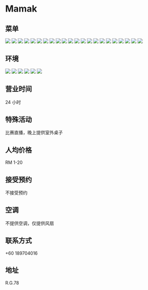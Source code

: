 # Mamak

## 菜单

<div class="image-slide">
  <img src="https://s3.tebi.io/img.xmummap.com/G_mamak_Menu1.png" />
  <img src="https://s3.tebi.io/img.xmummap.com/G_mamak_Menu9.png" />
  <img src="https://s3.tebi.io/img.xmummap.com/G_mamak_Menu10.png" />
  <img src="https://s3.tebi.io/img.xmummap.com/G_mamak_Menu11.png" />
  <img src="https://s3.tebi.io/img.xmummap.com/G_mamak_Menu12.png" />
  <img src="https://s3.tebi.io/img.xmummap.com/G_mamak_Menu13.png" />
  <img src="https://s3.tebi.io/img.xmummap.com/G_mamak_Menu14.png" />
  <img src="https://s3.tebi.io/img.xmummap.com/G_mamak_Menu15.png" />
  <img src="https://s3.tebi.io/img.xmummap.com/G_mamak_Menu16.png" />
  <img src="https://s3.tebi.io/img.xmummap.com/G_mamak_Menu17.png" />
  <img src="https://s3.tebi.io/img.xmummap.com/G_mamak_Menu18.png" />
  <img src="https://s3.tebi.io/img.xmummap.com/G_mamak_Menu19.png" />
  <img src="https://s3.tebi.io/img.xmummap.com/G_mamak_Menu20.png" />
  <img src="https://s3.tebi.io/img.xmummap.com/G_mamak_Menu21.png" />
  <img src="https://s3.tebi.io/img.xmummap.com/G_mamak_Menu22.png" />
  <img src="https://s3.tebi.io/img.xmummap.com/G_mamak_Menu23.png" />
  <img src="https://s3.tebi.io/img.xmummap.com/G_mamak_Menu24.png" />
  <img src="https://s3.tebi.io/img.xmummap.com/G_mamak_Menu25.png" />
  <img src="https://s3.tebi.io/img.xmummap.com/G_mamak_Menu26.png" />
  <img src="https://s3.tebi.io/img.xmummap.com/G_mamak_Menu27.png" />
  <img src="https://s3.tebi.io/img.xmummap.com/G_mamak_Menu28.png" />
  <img src="https://s3.tebi.io/img.xmummap.com/G_mamak_Menu29.png" />
 </div>

## 环境

<div class="image-slide">
  <img src="https://s3.tebi.io/img.xmummap.com/G_mamak_Surd1.png" />
  <img src="https://s3.tebi.io/img.xmummap.com/G_mamak_Surd2.png" />
  <img src="https://s3.tebi.io/img.xmummap.com/G_mamak_Surd3.png" />
  <img src="https://s3.tebi.io/img.xmummap.com/G_mamak_Surd5.png" />
  <img src="https://s3.tebi.io/img.xmummap.com/G_mamak_Surd6.png" />
  <img src="https://s3.tebi.io/img.xmummap.com/G_mamak_Surd7.png" />
</div>

## 营业时间

24 小时

## 特殊活动

比赛直播，晚上提供室外桌子

## 人均价格

RM 1-20

## 接受预约

不接受预约

## 空调

不提供空调，仅提供风扇

## 联系方式

+60 189704016

## 地址

R.G.78
